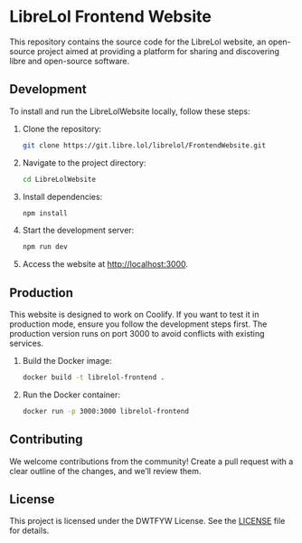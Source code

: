 # LibreLol Frontend Website

This repository contains the source code for the LibreLol website, an open-source project aimed at providing a platform for sharing and discovering libre and open-source software.

## Development

To install and run the LibreLolWebsite locally, follow these steps:

1. Clone the repository:
    ```bash
    git clone https://git.libre.lol/librelol/FrontendWebsite.git
    ```
2. Navigate to the project directory:
    ```bash
    cd LibreLolWebsite
    ```
3. Install dependencies:
    ```bash
    npm install
    ```
4. Start the development server:
    ```bash
    npm run dev
    ```
5. Access the website at [http://localhost:3000](http://localhost:3000).

## Production

This website is designed to work on Coolify. If you want to test it in production mode, ensure you follow the development steps first. The production version runs on port 3000 to avoid conflicts with existing services.

1. Build the Docker image:
    ```bash
    docker build -t librelol-frontend .
    ```
2. Run the Docker container:
    ```bash
    docker run -p 3000:3000 librelol-frontend
    ```

## Contributing

We welcome contributions from the community! Create a pull request with a clear outline of the changes, and we’ll review them.

## License

This project is licensed under the DWTFYW License. See the [LICENSE](LICENSE) file for details.
